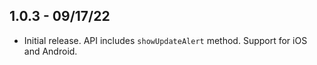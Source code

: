 ## 1.0.3 - 09/17/22

* Initial release. API includes `showUpdateAlert` method. Support for iOS and Android.

